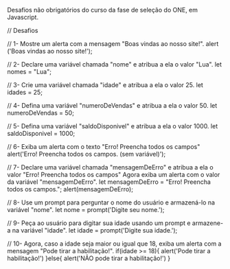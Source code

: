 Desafios não obrigatórios do curso da fase de seleção do ONE, em Javascript.

// Desafios

// 1- Mostre um alerta com a mensagem "Boas vindas ao nosso site!".
alert ('Boas vindas ao nosso site!');

// 2- Declare uma variável chamada "nome" e atribua a ela o valor "Lua".
let nomes = "Lua";

// 3- Crie uma variável chamada "idade" e atribua a ela o valor 25.
let idades = 25;

// 4- Defina uma variável "numeroDeVendas" e atribua a ela o valor 50.
let numeroDeVendas = 50;

// 5- Defina uma variável "saldoDisponivel" e atribua a ela o valor 1000.
let saldoDisponivel = 1000;

// 6- Exiba um alerta com o texto "Erro! Preencha todos os campos"
alert('Erro! Preencha todos os campos. (sem variável)');

// 7- Declare uma variável chamada "mensagemDeErro" e atribua a ela o valor "Erro! Preencha todos os campos" Agora exiba um alerta com o valor da variável "mensagemDeErro".
let mensagemDeErro = "Erro! Preencha todos os campos.";
alert(mensagemDeErro);

// 8- Use um prompt para perguntar o nome do usuário e armazená-lo na variável "nome".
let nome = prompt('Digite seu nome.');

// 9- Peça ao usuário para digitar sua idade usando um prompt e armazene-a na variável "idade".
let idade = prompt('Digite sua idade.');

// 10- Agora, caso a idade seja maior ou igual que 18, exiba um alerta com a mensagem "Pode tirar a habilitação!".
if(idade >= 18){
    alert('Pode tirar a habilitação!')
}else{
    alert('NÃO pode tirar a habilitação!')
}
